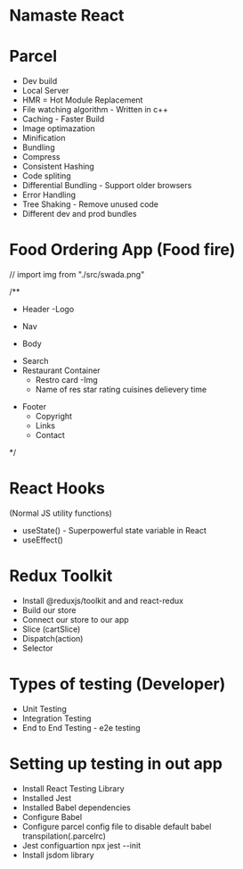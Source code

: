 # Namaste React

# Parcel

- Dev build
- Local Server
- HMR = Hot Module Replacement
- File watching algorithm - Written in c++
- Caching - Faster Build
- Image optimazation
- Minification
- Bundling
- Compress
- Consistent Hashing
- Code spliting
- Differential Bundling - Support older browsers
- Error Handling
- Tree Shaking - Remove unused code
- Different dev and prod bundles

# Food Ordering App (Food fire)

// import img from "./src/swada.png"

/\*\*

- Header
  -Logo

* Nav

- Body

* Search
* Restaurant Container
  - Restro card
    -Img
  - Name of res star rating cuisines delievery time

- Footer
  - Copyright
  - Links
  - Contact

\*/

# React Hooks

(Normal JS utility functions)

- useState() - Superpowerful state variable in React
- useEffect()

# Redux Toolkit

- Install @reduxjs/toolkit and and react-redux
- Build our store
- Connect our store to our app
- Slice (cartSlice)
- Dispatch(action)
- Selector

# Types of testing (Developer)

- Unit Testing
- Integration Testing
- End to End Testing - e2e testing

# Setting up testing in out app

- Install React Testing Library
- Installed Jest
- Installed Babel dependencies
- Configure Babel
- Configure parcel config file to disable default babel transpilation(.parcelrc)
- Jest configuartion npx jest --init
- Install jsdom library